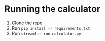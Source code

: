 # Running the calculator

1. Clone the repo
2. Run `pip install -r requirements.txt`
3. Run `streamlit run calculator.py`